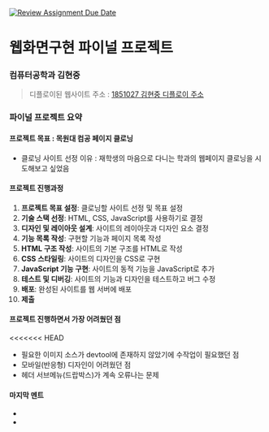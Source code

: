 [![Review Assignment Due Date](https://classroom.github.com/assets/deadline-readme-button-22041afd0340ce965d47ae6ef1cefeee28c7c493a6346c4f15d667ab976d596c.svg)](https://classroom.github.com/a/p5Ba1kFH)
# 웹화면구현 파이널 프로젝트

### 컴퓨터공학과 김현중
> 디플로이된 웹사이트 주소 : [1851027 김현중 디플로이 주소](https://transcendent-swan-209396.netlify.app/)

### 파이널 프로젝트 요약

#### 프로젝트 목표 : 목원대 컴공 페이지 클로닝 
- 클로닝 사이트 선정 이유 : 재학생의 마음으로 다니는 학과의 웹페이지 클로닝을 시도해보고 싶었음

#### 프로젝트 진행과정
1. **프로젝트 목표 설정**: 클로닝할 사이트 선정 및 목표 설정
1. **기술 스택 선정**: HTML, CSS, JavaScript를 사용하기로 결정
1. **디자인 및 레이아웃 설계**: 사이트의 레이아웃과 디자인 요소 결정
1. **기능 목록 작성**: 구현할 기능과 페이지 목록 작성
1. **HTML 구조 작성**: 사이트의 기본 구조를 HTML로 작성
1. **CSS 스타일링**: 사이트의 디자인을 CSS로 구현
1. **JavaScript 기능 구현**: 사이트의 동적 기능을 JavaScript로 추가
1. **테스트 및 디버깅**: 사이트의 기능과 디자인을 테스트하고 버그 수정
1. **배포**: 완성된 사이트를 웹 서버에 배포
1. **제출**

#### 프로젝트 진행하면서 가장 어려웠던 점
<<<<<<< HEAD
- 필요한 이미지 소스가 devtool에 존재하지 않았기에 수작업이 필요했던 점
- 모바일(반응형) 디자인이 어려웠던 점
- 헤더 서브메뉴(드랍박스)가 계속 오류나는 문제

#### 마지막 멘트
-
- 
